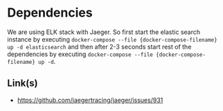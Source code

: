 # Dependencies

We are using ELK stack with Jaeger. So first start the elastic search instance by executing `docker-compose --file {docker-compose-filename} up -d elasticsearch` and then after 2-3 seconds start rest of the dependencies by executing `docker-compose --file {docker-compose-filename} up -d`.

## Link(s)

- https://github.com/jaegertracing/jaeger/issues/931
